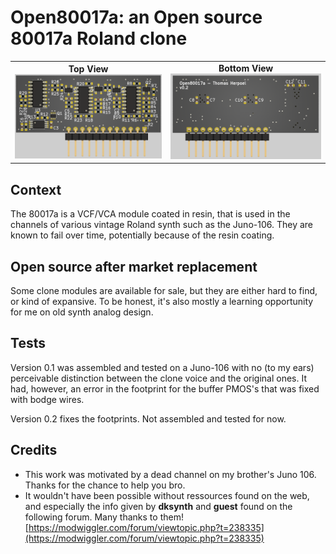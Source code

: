 # Open80017a: an Open source 80017a Roland clone
<table>
  <tr>
    <td align="center"><b>Top View</b><br><img src="Outputs/top.png" width="350"></td>
    <td align="center"><b>Bottom View</b><br><img src="Outputs/bottom.png" width="350"></td>
  </tr>
</table>

## Context
The 80017a is a VCF/VCA module coated in resin, that is used in the channels of various vintage Roland synth such as the Juno-106. They are known to fail over time, potentially because of the resin coating. 

## Open source after market replacement

Some clone modules are available for sale, but they are either hard to find, or kind of expansive. To be honest, it's also mostly a learning opportunity for me on old synth analog design.

## Tests

Version 0.1 was assembled and tested on a Juno-106 with no (to my ears) perceivable distinction between the clone voice and the original ones. It had, however, an error in the footprint for the buffer PMOS's that was fixed with bodge wires.

Version 0.2 fixes the footprints. Not assembled and tested for now.

## Credits
- This work was motivated by a dead channel on my brother's Juno 106. Thanks for the chance to help you bro.
- It wouldn't have been possible without ressources found on the web, and especially the info given by **dksynth** and **guest** found on the following forum. Many thanks to them!
[https://modwiggler.com/forum/viewtopic.php?t=238335](https://modwiggler.com/forum/viewtopic.php?t=238335)

